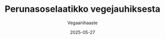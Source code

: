 ---
title: "Perunasoselaatikko vegejauhiksesta"
image: "https://vegaanibotti.lauravuo.me/2025/05/2025-05-27_small.png"
date: 2025-05-27
receipt_url: "https://vegaanihaaste.fi/reseptit/perunasoselaatikko-vegejauhiksesta"
author: "Vegaanihaaste"
---